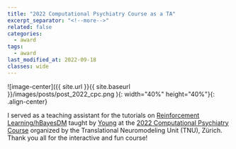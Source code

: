 ```yaml
---
title: "2022 Computational Psychiatry Course as a TA"
excerpt_separator: "<!--more-->"
related: false
categories:
  - award
tags:
  - award
last_modified_at: 2022-09-18
classes: wide
---
```

![image-center]({{ site.url }}{{ site.baseurl }}/images/posts/post_2022_cpc.png ){: width="40%" height="40%"}{: .align-center}

I served as a teaching assistant for the tutorials on [Reinforcement Learning/hBayesDM](https://github.com/CCS-Lab/hBayesDM) taught by [Young](https://ccs-lab.github.io/team/young-ahn/) at the [2022 Computational Psychiatry Course](https://www.translationalneuromodeling.org/cpcourse/) organized by the Translational Neuromodeling Unit (TNU), Zürich. Thank you all for the interactive and fun course!  
